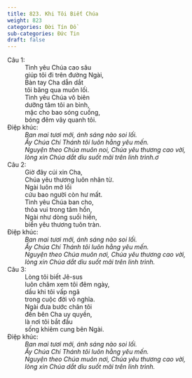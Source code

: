 ```yaml
---
title: 823. Khi Tôi Biết Chúa
weight: 823
categories: Đời Tín Đồ
sub-categories: Đức Tin
draft: false
---
```

<dl><dt>Câu 1:</dt><dd data-verse="1">Tình yêu Chúa cao sâu <br/>giúp tôi đi trên đường Ngài, <br/>Bàn tay Cha dẫn dắt <br/>tôi băng qua muôn lối. <br/>Tình yêu Chúa vô biên <br/>dưỡng tâm tôi an bình, <br/>mặc cho bao sóng cuồng, <br/>bóng đêm vây quanh tôi. </dd><dt>Điệp khúc:</dt><dd data-chorus="1"><em>Ban mai tươi mới, ánh sáng nào soi lối. <br/>Ấy Chúa Chí Thánh tôi luôn hằng yêu mến. <br/>Nguyện theo Chúa muôn noi, Chúa yêu thương cao vời, <br/>lòng xin Chúa dắt dìu suốt mãi trên linh trình.ơ </em></dd><dt>Câu 2:</dt><dd data-verse="2">Giờ đây cúi xin Cha, <br/>Chúa yêu thương luôn nhân từ. <br/>Ngài luôn mở lối <br/>cứu bao người còn hư mất. <br/>Tình yêu Chúa ban cho, <br/>thỏa vui trong tâm hồn, <br/>Ngài như dòng suối hiền, <br/>biển yêu thương tuôn tràn. </dd><dt>Điệp khúc:</dt><dd data-chorus="1"><em>Ban mai tươi mới, ánh sáng nào soi lối. <br/>Ấy Chúa Chí Thánh tôi luôn hằng yêu mến. <br/>Nguyện theo Chúa muôn nơi, Chúa yêu thương cao vời, <br/>lòng xin Chúa dắt dìu suốt mãi trên linh trình. </em></dd><dt>Câu 3:</dt><dd data-verse="3">Lòng tôi biết Jê-sus <br/>luôn chăm xem tôi đêm ngày, <br/>dầu khi tôi vấp ngã <br/>trong cuộc đời vô nghĩa. <br/>Ngài đưa bước chân tôi <br/>đến bên Cha uy quyền, <br/>là nơi tôi bắt đầu <br/>sống khiêm cung bên Ngài. </dd><dt>Điệp khúc:</dt><dd data-chorus="1"><em>Ban mai tươi mới, ánh sáng nào soi lối. <br/>Ấy Chúa Chí Thánh tôi luôn hằng yêu mến. <br/>Nguyện theo Chúa muôn nơi, Chúa yêu thương cao vời, <br/>lòng xin Chúa dắt dìu suốt mãi trên linh trình. </em></dd></dl>